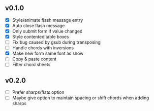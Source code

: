## v0.1.0
- [x] Style/animate flash message entry
- [x] Auto close flash message
- [x] Only submit form if value changed
- [x] Style contenteditable boxes
- [ ] Fix bug caused by gsub during transposing
- [ ] Handle chords with inversions
- [x] Make new form same font as show
- [ ] Copy & paste content
- [ ] Filter chord sheets

## v0.2.0
- [ ] Prefer sharps/flats option
- [ ] Maybe give option to maintain spacing or shift chords when adding sharps